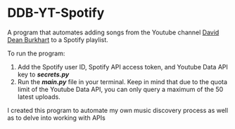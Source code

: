 # DDB-YT-Spotify
A program that automates adding songs from the Youtube channel [David Dean Burkhart](https://www.youtube.com/c/daviddeanburkhart) to a Spotify playlist. 

To run the program:
1. Add the Spotify user ID, Spotify API access token, and Youtube Data API key to <b><i>secrets.py</i></b>
2. Run the <b><i>main.py</i></b> file in your terminal. Keep in mind that due to the quota limit of the Youtube Data API, you can only query a maximum of the 50 latest uploads.

I created this program to automate my own music discovery process as well as to delve into working with APIs
